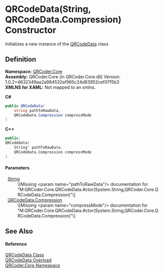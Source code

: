 # QRCodeData(String, QRCodeData.Compression) Constructor


Initializes a new instance of the <a href="T_QRCoder_Core_QRCodeData.md">QRCodeData</a> class



## Definition
**Namespace:** <a href="N_QRCoder_Core.md">QRCoder.Core</a>  
**Assembly:** QRCoder.Core (in QRCoder.Core.dll) Version: 1.0.2+4632349aa2a984532af965c24d83952cef07f5b3  
**XMLNS for XAML:** Not mapped to an xmlns.

**C#**
``` C#
public QRCodeData(
	string pathToRawData,
	QRCodeData.Compression compressMode
)
```
**C++**
``` C++
public:
QRCodeData(
	String^ pathToRawData, 
	QRCodeData.Compression compressMode
)
```



#### Parameters
<dl><dt>  <a href="https://learn.microsoft.com/dotnet/api/system.string" target="_blank" rel="noopener noreferrer">String</a></dt><dd>\[Missing &lt;param name="pathToRawData"/&gt; documentation for "M:QRCoder.Core.QRCodeData.#ctor(System.String,QRCoder.Core.QRCodeData.Compression)"\]</dd><dt>  <a href="T_QRCoder_Core_QRCodeData_Compression.md">QRCodeData.Compression</a></dt><dd>\[Missing &lt;param name="compressMode"/&gt; documentation for "M:QRCoder.Core.QRCodeData.#ctor(System.String,QRCoder.Core.QRCodeData.Compression)"\]</dd></dl>

## See Also


#### Reference
<a href="T_QRCoder_Core_QRCodeData.md">QRCodeData Class</a>  
<a href="Overload_QRCoder_Core_QRCodeData__ctor.md">QRCodeData Overload</a>  
<a href="N_QRCoder_Core.md">QRCoder.Core Namespace</a>  
